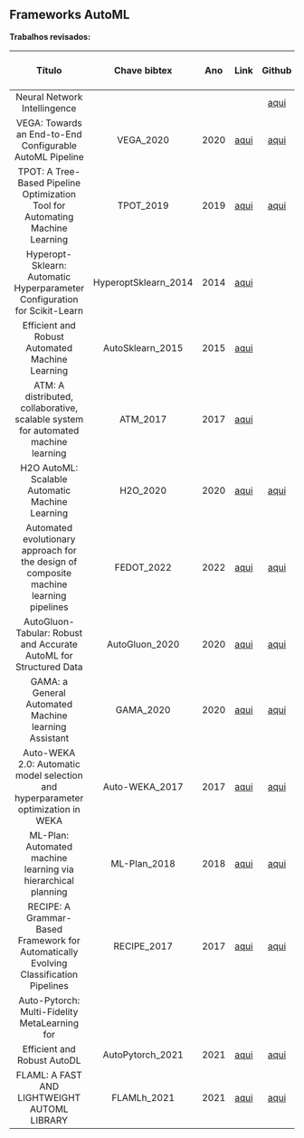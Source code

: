 ## Frameworks AutoML

**Trabalhos revisados:**


| Título | Chave bibtex | Ano | Link | Github | Página do resumo |
|:------:|:-------:|:---:|:----:|:----------------:|:----------------:|
|Neural Network Intellingence||||[aqui](https://github.com/microsoft/nni)||
|VEGA: Towards an End-to-End Configurable AutoML Pipeline|VEGA_2020|2020|[aqui](https://arxiv.org/abs/2011.01507)|[aqui](https://github.com/huawei-noah/vega)||
|TPOT: A Tree-Based Pipeline Optimization Tool for Automating Machine Learning|TPOT_2019|2019|[aqui](https://link.springer.com/chapter/10.1007/978-3-030-05318-5_8)|[aqui](https://epistasislab.github.io/tpot/)||
|Hyperopt-Sklearn: Automatic Hyperparameter Configuration for Scikit-Learn|HyperoptSklearn_2014|2014|[aqui](https://conference.scipy.org/proceedings/scipy2014/pdfs/komer.pdf)|||
|Efficient and Robust Automated Machine Learning|AutoSklearn_2015|2015|[aqui](https://ml.informatik.uni-freiburg.de/wp-content/uploads/papers/15-NIPS-auto-sklearn-preprint.pdf)|||
|ATM: A distributed, collaborative, scalable system for automated machine learning|ATM_2017|2017|[aqui](https://ieeexplore.ieee.org/document/8257923)|||
|H2O AutoML: Scalable Automatic Machine Learning|H2O_2020|2020|[aqui](https://www.automl.org/wp-content/uploads/2020/07/AutoML_2020_paper_61.pdf)|[aqui](https://github.com//h2oai/h2o-3/blob/master/h2o-docs/src/product/automl.rst)||
|Automated evolutionary approach for the design of composite machine learning pipelines|FEDOT_2022|2022|[aqui](https://arxiv.org/pdf/2106.15397.pdf)|[aqui](https://github.com/aimclub/FEDOT)||
|AutoGluon-Tabular: Robust and Accurate AutoML for Structured Data|AutoGluon_2020|2020|[aqui](https://arxiv.org/abs/2003.06505)|[aqui](https://github.com/autogluon/autogluon)||
|GAMA: a General Automated Machine learning Assistant|GAMA_2020|2020|[aqui](http://arxiv.org/abs/2007.04911)|[aqui](https://github.com/openml-labs/gama)||
|Auto-WEKA 2.0: Automatic model selection and hyperparameter optimization in WEKA|Auto-WEKA_2017|2017|[aqui](https://www.cs.ubc.ca/labs/algorithms/Projects/autoweka/papers/16-599.pdf)|[aqui](https://github.com/automl/autoweka)||
|ML-Plan: Automated machine learning via hierarchical planning|ML-Plan_2018|2018|[aqui](https://link.springer.com/article/10.1007/s10994-018-5735-z)|[aqui](https://github.com/fmohr/ML-Plan)||
|RECIPE: A Grammar-Based Framework for Automatically Evolving Classification Pipelines|RECIPE_2017|2017|[aqui](https://link.springer.com/chapter/10.1007/978-3-319-55696-3_16)|[aqui](https://github.com/laic-ufmg/Recipe)||
|Auto-Pytorch: Multi-Fidelity MetaLearning for
Efficient and Robust AutoDL|AutoPytorch_2021|2021|[aqui](https://arxiv.org/pdf/2006.13799.pdf)|[aqui](https://github.com/automl/Auto-PyTorch)||
|FLAML: A FAST AND LIGHTWEIGHT AUTOML LIBRARY|FLAMLh_2021|2021|[aqui](https://www.microsoft.com/en-us/research/uploads/prod/2021/03/MLSys21FLAML.pdf)|[aqui](https://microsoft.github.io/FLAML/)||
